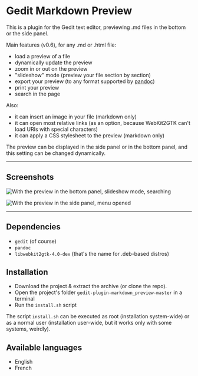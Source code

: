 # Gedit Markdown Preview

This is a plugin for the Gedit text editor, previewing .md files in the bottom or the side panel.

Main features (v0.6), for any .md or .html file:

- load a preview of a file
- dynamically update the preview
- zoom in or out on the preview
- "slideshow" mode (preview your file section by section)
- export your preview (to any format supported by [pandoc](https://pandoc.org/))
- print your preview
- search in the page

Also:

- it can insert an image in your file (markdown only)
- it can open most relative links (as an option, because WebKit2GTK can't load URIs with special characters)
- it can apply a CSS stylesheet to the preview (markdown only)

The preview can be displayed in the side panel or in the bottom panel, and this setting can be changed dynamically.

----

## Screenshots

![With the preview in the bottom panel, slideshow mode, searching](https://i.imgur.com/4xnqoUZ.png)

![With the preview in the side panel, menu opened](https://i.imgur.com/k9qIsgw.png)

----

## Dependencies

- `gedit` (of course)
- `pandoc`
- `libwebkit2gtk-4.0-dev` (that's the name for .deb-based distros)

## Installation

- Download the project & extract the archive (or clone the repo).
- Open the project's folder `gedit-plugin-markdown_preview-master` in a terminal
- Run the `install.sh` script

The script `install.sh` can be executed as root (installation system-wide) or as a normal user (installation user-wide, but it works only with some systems, weirdly).

## Available languages

- English
- French

